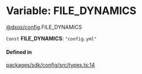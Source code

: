 # Variable: FILE\_DYNAMICS

[@dxos/config](../modules/dxos_config.md).FILE_DYNAMICS

 `Const` **FILE\_DYNAMICS**: ``"config.yml"``

#### Defined in

[packages/sdk/config/src/types.ts:14](https://github.com/dxos/dxos/blob/db8188dae/packages/sdk/config/src/types.ts#L14)
